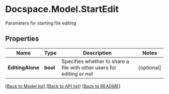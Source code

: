 # Docspace.Model.StartEdit
Parameters for starting file editing

## Properties

Name | Type | Description | Notes
------------ | ------------- | ------------- | -------------
**EditingAlone** | **bool** | Specifies whether to share a file with other users for editing or not | [optional] 

[[Back to Model list]](../README.md#documentation-for-models) [[Back to API list]](../README.md#documentation-for-api-endpoints) [[Back to README]](../README.md)

